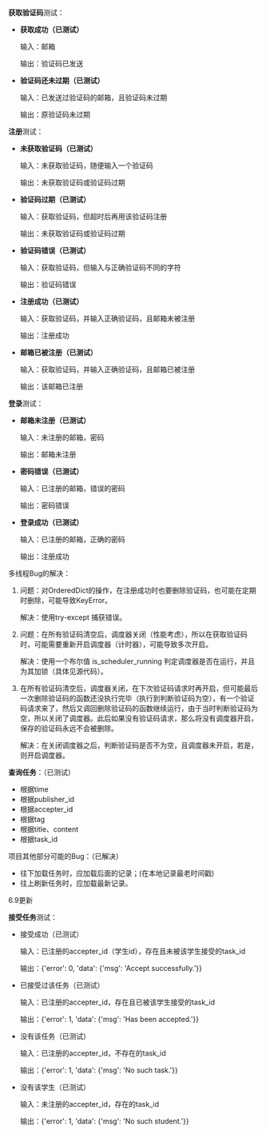**获取验证码**测试：

- **获取成功（已测试）**

  输入：邮箱

  输出：验证码已发送

- **验证码还未过期（已测试）**

  输入：已发送过验证码的邮箱，且验证码未过期

  输出：原验证码未过期

**注册**测试：

- **未获取验证码（已测试）**

  输入：未获取验证码，随便输入一个验证码

  输出：未获取验证码或验证码过期

- **验证码过期（已测试）**

  输入：获取验证码，但超时后再用该验证码注册

  输出：未获取验证码或验证码过期

- **验证码错误（已测试）**

  输入：获取验证码，但输入与正确验证码不同的字符

  输出：验证码错误

- **注册成功（已测试）**

  输入：获取验证码，并输入正确验证码，且邮箱未被注册

  输出：注册成功

- **邮箱已被注册（已测试）**

  输入：获取验证码，并输入正确验证码，且邮箱已被注册

  输出：该邮箱已注册

**登录**测试：

- **邮箱未注册（已测试）**

  输入：未注册的邮箱，密码

  输出：邮箱未注册

- **密码错误（已测试）**

  输入：已注册的邮箱，错误的密码

  输出：密码错误

- **登录成功（已测试）**

  输入：已注册的邮箱，正确的密码

  输出：注册成功



多线程Bug的解决：

1. 问题：对OrderedDict的操作，在注册成功时也要删除验证码，也可能在定期时删除，可能导致KeyError。

   解决：使用try-except 捕获错误。

2. 问题：在所有验证码清空后，调度器关闭（性能考虑），所以在获取验证码时，可能需要重新开启调度器（计时器），可能导致多次开启。

   解决：使用一个布尔值 is_scheduler_running 判定调度器是否在运行，并且为其加锁（具体见源代码）。

3. 在所有验证码清空后，调度器关闭，在下次验证码请求时再开启，但可能最后一次删除验证码的函数还没执行完毕（执行到判断验证码为空），有一个验证码请求来了，然后又调回删除验证码的函数继续运行，由于当时判断验证码为空，所以关闭了调度器。此后如果没有验证码请求，那么将没有调度器开启，保存的验证码永远不会被删除。

   解决：在关闭调度器之后，判断验证码是否不为空，且调度器未开启，若是，则开启调度器。



**查询任务**：（已测试）

- 根据time
- 根据publisher_id
- 根据accepter_id
- 根据tag
- 根据title、content
- 根据task_id



项目其他部分可能的Bug：（已解决）

- 往下加载任务时，应加载后面的记录；(在本地记录最老时间戳)
- 往上刷新任务时，应加载最新记录。



6.9更新

**接受任务**测试：

- 接受成功（已测试）

  输入：已注册的accepter_id（学生id），存在且未被该学生接受的task_id

  输出：{'error': 0, 'data': {'msg': 'Accept successfully.'}}

- 已接受过该任务（已测试）

  输入：已注册的accepter_id，存在且已被该学生接受的task_id

  输出：{'error': 1, 'data': {'msg': 'Has been accepted.'}}

- 没有该任务（已测试）

  输入：已注册的accepter_id，不存在的task_id

  输出：{'error': 1, 'data': {'msg': 'No such task.'}}

- 没有该学生（已测试）

  输入：未注册的accepter_id，存在的task_id

  输出：{'error': 1, 'data': {'msg': 'No such student.'}}




